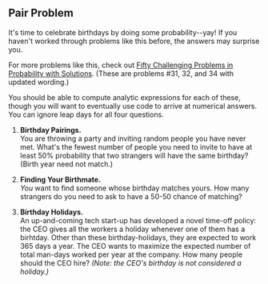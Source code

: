 ## Pair Problem

It's time to celebrate birthdays by doing some probability--yay!  If you haven't worked through problems like this before, the answers may surprise you. 

For more problems like this, check out [Fifty Challenging Problems in Probability with Solutions](https://www.amazon.com/Challenging-Problems-Probability-Solutions-Mathematics/dp/0486653552/). (These are problems #31, 32, and 34 with updated wording.)

You should be able to compute analytic expressions for each of these, though you will want to eventually use code to arrive at numerical answers.  You can ignore leap days for all four questions.

1.  **Birthday Pairings.**  
You are throwing a party and inviting random people you have never met.  What's the fewest number of people you need to invite to have at least 50% probability that two strangers will have the same birthday?  (Birth year need not match.)

1.  **Finding Your Birthmate.**  
*You* want to find someone whose birthday matches yours.  How many strangers do you need to ask to have a 50-50 chance of matching?

1. **Birthday Holidays.**  
An up-and-coming tech start-up has developed a novel time-off policy:  the CEO gives all the workers a holiday whenever one of them has a birhtday.  Other than these birthday-holidays, they are expected to work 365 days a year.  The CEO wants to maximize the expected number of total man-days worked per year at the company.  How many people should the CEO hire? _(Note: the CEO's birthday is not considered a holiday.)_
